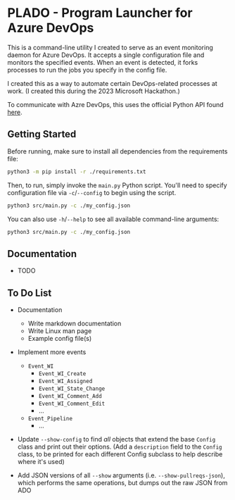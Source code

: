 # PLADO - Program Launcher for Azure DevOps

This is a command-line utility I created to serve as an event monitoring daemon
for Azure DevOps. It accepts a single configuration file and monitors the
specified events. When an event is detected, it forks processes to run the jobs
you specify in the config file.

I created this as a way to automate certain DevOps-related processes at work.
(I created this during the 2023 Microsoft Hackathon.)

To communicate with Azre DevOps, this uses the official Python API found
[here](https://github.com/microsoft/azure-devops-python-api).

## Getting Started

Before running, make sure to install all dependencies from the requirements file:

```bash
python3 -m pip install -r ./requirements.txt
```

Then, to run, simply invoke the `main.py` Python script. You'll need to specify
configuration file via `-c`/`--config` to begin using the script.

```bash
python3 src/main.py -c ./my_config.json
```

You can also use `-h`/`--help` to see all available command-line arguments:

```bash
python3 src/main.py -c ./my_config.json
```

## Documentation

* TODO

## To Do List

* Documentation
    * Write markdown documentation
    * Write Linux man page
    * Example config file(s)
* Implement more events
    * `Event_WI`
        * `Event_WI_Create`
        * `Event_WI_Assigned`
        * `Event_WI_State_Change`
        * `Event_WI_Comment_Add`
        * `Event_WI_Comment_Edit`
        * ...
    * `Event_Pipeline`
        * ...

* Update `--show-config` to find *all* objects that extend the base `Config`
  class and print out their options. (Add a `description` field to the `Config`
  class, to be printed for each different Config subclass to help describe
  where it's used)
* Add JSON versions of all `--show` arguments (i.e. `--show-pullreqs-json`),
  which performs the same operations, but dumps out the raw JSON from ADO


